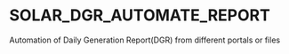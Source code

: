 # SOLAR_DGR_AUTOMATE_REPORT
Automation of Daily Generation Report(DGR) from different portals or files
